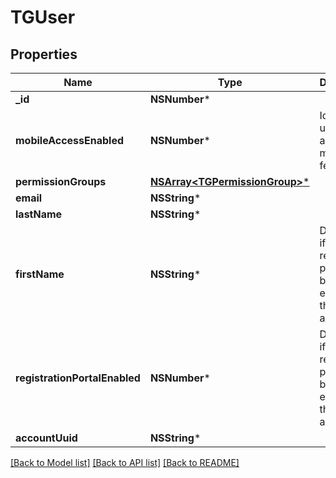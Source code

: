 # TGUser

## Properties
Name | Type | Description | Notes
------------ | ------------- | ------------- | -------------
**_id** | **NSNumber*** |  | 
**mobileAccessEnabled** | **NSNumber*** | Identifies if user has access to mobile app features. | 
**permissionGroups** | [**NSArray&lt;TGPermissionGroup&gt;***](TGPermissionGroup.md) |  | [optional] 
**email** | **NSString*** |  | 
**lastName** | **NSString*** |  | [optional] 
**firstName** | **NSString*** | Determines if the registration portal has been enabled for this account | [optional] 
**registrationPortalEnabled** | **NSNumber*** | Determines if the registration portal has been enabled for this account | 
**accountUuid** | **NSString*** |  | [optional] 

[[Back to Model list]](../README.md#documentation-for-models) [[Back to API list]](../README.md#documentation-for-api-endpoints) [[Back to README]](../README.md)


